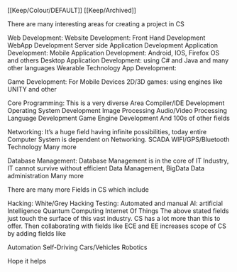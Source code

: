 [[Keep/Colour/DEFAULT]] [[Keep/Archived]] 

There are many interesting areas for creating a project in CS


Web Development:
Website Development: Front Hand Development
WebApp Development
Server side Application Development
Application Development:
Mobile Application Development: Android, IOS, Firefox OS and others
Desktop Application Development: using C# and Java and many other languages
Wearable Technology App Development:


Game Development:
For Mobile Devices
2D/3D games: using engines like UNITY and other


Core Programming: This is a very diverse Area
Compiler/IDE Development
Operating System Development
Image Processing
Audio/Video Processing
Language Development
Game Engine Development
And 100s of other fields


Networking: It’s a huge field having infinite possibilities, today entire Computer System is dependent on Networking.
SCADA
WIFI/GPS/Bluetooth Technology
Many more


Database Management: Database Management is in the core of IT Industry, IT cannot survive without efficient Data Management,
BigData
Data administration
Many more

There are many more Fields in CS which include

Hacking: White/Grey Hacking
Testing: Automated and manual
AI: artificial Intelligence
Quantum Computing
Internet Of Things
The above stated fields just touch the surface of this vast industry. CS has a lot more than this to offer. Then collaborating with fields like ECE and EE increases scope of CS by adding fields like

Automation
Self-Driving Cars/Vehicles
Robotics

Hope it helps
